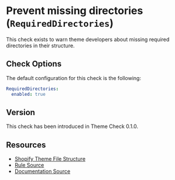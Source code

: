 # Prevent missing directories (`RequiredDirectories`)

This check exists to warn theme developers about missing required directories in their structure.

## Check Options

The default configuration for this check is the following:

```yaml
RequiredDirectories:
  enabled: true
```

## Version

This check has been introduced in Theme Check 0.1.0.

## Resources

- [Shopify Theme File Structure](https://shopify.dev/tutorials/develop-theme-files)
- [Rule Source][codesource]
- [Documentation Source][docsource]

[codesource]: /lib/theme_check/checks/required_directories.rb
[docsource]: /docs/checks/required_directories.md

